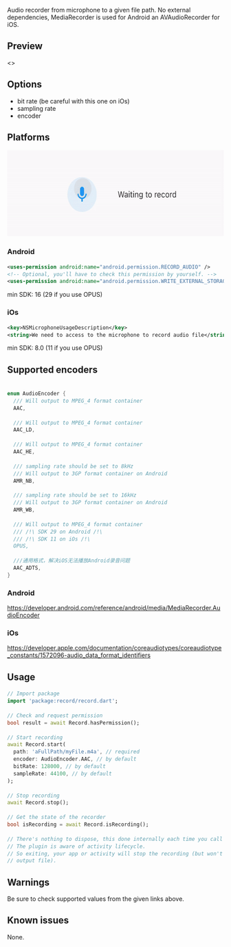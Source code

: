 Audio recorder from microphone to a given file path.
No external dependencies, MediaRecorder is used for Android an AVAudioRecorder for iOS.

## Preview
<>

## Options
- bit rate (be careful with this one on iOs)
- sampling rate
- encoder

## Platforms
<img src="preview/pre.gif" height=200>

### Android
```xml
<uses-permission android:name="android.permission.RECORD_AUDIO" />
<!-- Optional, you'll have to check this permission by yourself. -->
<uses-permission android:name="android.permission.WRITE_EXTERNAL_STORAGE" />
```
min SDK: 16 (29 if you use OPUS)

### iOs
```xml
<key>NSMicrophoneUsageDescription</key>
<string>We need to access to the microphone to record audio file</string>
```
min SDK: 8.0 (11 if you use OPUS)

## Supported encoders
```dart

enum AudioEncoder {
  /// Will output to MPEG_4 format container
  AAC,

  /// Will output to MPEG_4 format container
  AAC_LD,

  /// Will output to MPEG_4 format container
  AAC_HE,

  /// sampling rate should be set to 8kHz
  /// Will output to 3GP format container on Android
  AMR_NB,

  /// sampling rate should be set to 16kHz
  /// Will output to 3GP format container on Android
  AMR_WB,

  /// Will output to MPEG_4 format container
  /// /!\ SDK 29 on Android /!\
  /// /!\ SDK 11 on iOs /!\
  OPUS,

  ///通用格式，解决iOS无法播放Android录音问题
  AAC_ADTS,
}
```

### Android
https://developer.android.com/reference/android/media/MediaRecorder.AudioEncoder
### iOs
https://developer.apple.com/documentation/coreaudiotypes/coreaudiotype_constants/1572096-audio_data_format_identifiers

## Usage
```dart
// Import package
import 'package:record/record.dart';

// Check and request permission
bool result = await Record.hasPermission();

// Start recording
await Record.start(
  path: 'aFullPath/myFile.m4a', // required
  encoder: AudioEncoder.AAC, // by default
  bitRate: 128000, // by default
  sampleRate: 44100, // by default
);

// Stop recording
await Record.stop();

// Get the state of the recorder
bool isRecording = await Record.isRecording();

// There's nothing to dispose, this done internally each time you call stop method.
// The plugin is aware of activity lifecycle.
// So exiting, your app or activity will stop the recording (but won't delete the 
// output file).
```

## Warnings
Be sure to check supported values from the given links above.

## Known issues
None.